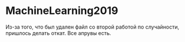 # MachineLearning2019
Из-за того, что был удален файл со второй работой по случайности, пришлось делать откат. Все апрувы есть.

